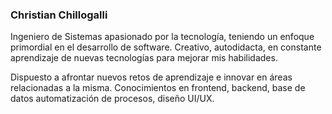 ### Christian Chillogalli

Ingeniero de Sistemas apasionado por la tecnología, teniendo un enfoque primordial en el desarrollo de software. Creativo, autodidacta, en constante aprendizaje de nuevas tecnologías para mejorar mis habilidades.

Dispuesto a afrontar nuevos retos de aprendizaje e innovar en áreas relacionadas a la misma. Conocimientos en frontend, backend, base de datos automatización de procesos, diseño UI/UX.
